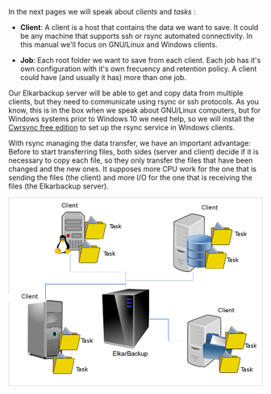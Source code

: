 In the next pages we will speak about  _clients_ and _tasks_ :

* **Client**: A client is a host that contains the data we want to save. It could be any machine that supports ssh or rsync automated connectivity. In this manual we'll focus on GNU/Linux and Windows clients.

* **Job**: Each root folder we want to save from each client. Each job has it's own configuration with it's own frecuency and retention policy. A client could have \(and usually it has\) more than one job.

Our Elkarbackup server will be able to get and copy data from multiple clients, but they need to communicate using rsync or ssh protocols. As you know, this is in the box when we speak about GNU/Linux computers, but for Windows systems prior to Windows 10 we need help, so we will install the [Cwrsync free edition](https://www.itefix.net/content/cwrsync-free-edition) to set up the rsync service in Windows clients.

With rsync managing the data transfer, we have an important advantage: Before to start transferring files, both sides \(server and client\) decide if it is necessary to copy each file, so they only transfer the files that have been changed and the new ones. It supposes more CPU work for the one that is sending the files \(the client\) and more I\/O for the one that is receiving the files \(the Elkarbackup server\).

![](/assets/clients_tasks_02.png)

